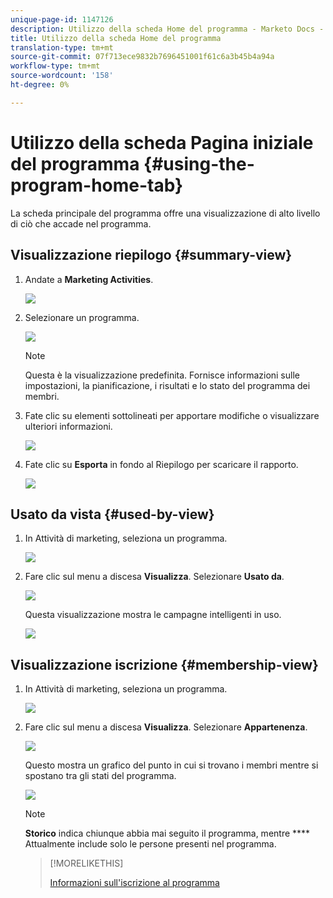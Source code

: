 ```yaml
---
unique-page-id: 1147126
description: Utilizzo della scheda Home del programma - Marketo Docs - Documentazione del prodotto
title: Utilizzo della scheda Home del programma
translation-type: tm+mt
source-git-commit: 07f713ece9832b7696451001f61c6a3b45b4a94a
workflow-type: tm+mt
source-wordcount: '158'
ht-degree: 0%

---
```



# Utilizzo della scheda Pagina iniziale del programma {#using-the-program-home-tab}

La scheda principale del programma offre una visualizzazione di alto livello di ciò che accade nel programma.

## Visualizzazione riepilogo {#summary-view}

1. Andate a **Marketing Activities**.

   ![](assets/login-marketing-activities-1.png)

1. Selezionare un programma.

   ![](assets/image2014-9-18-17-3a1-3a55.png)

   >[!NOTE]
   >
   >Questa è la visualizzazione predefinita. Fornisce informazioni sulle impostazioni, la pianificazione, i risultati e lo stato del programma dei membri.

1. Fate clic su elementi sottolineati per apportare modifiche o visualizzare ulteriori informazioni.

   ![](assets/image2014-9-18-17-3a2-3a53.png)

1. Fate clic su **Esporta** in fondo al Riepilogo per scaricare il rapporto.

   ![](assets/image2014-9-18-17-3a3-3a47.png)

## Usato da vista {#used-by-view}

1. In Attività di marketing, seleziona un programma.

   ![](assets/image2014-9-18-17-3a4-3a24.png)

1. Fare clic sul menu a discesa **Visualizza**. Selezionare **Usato da**.

   ![](assets/image2014-9-18-17-3a5-3a2.png)

   Questa visualizzazione mostra le campagne intelligenti in uso.

   ![](assets/image2014-9-18-17-3a6-3a4.png)

## Visualizzazione iscrizione {#membership-view}

1. In Attività di marketing, seleziona un programma.

   ![](assets/image2014-9-18-17-3a7-3a25.png)

1. Fare clic sul menu a discesa **Visualizza**. Selezionare **Appartenenza**.

   ![](assets/image2014-9-18-17-3a7-3a49.png)

   Questo mostra un grafico del punto in cui si trovano i membri mentre si spostano tra gli stati del programma.

   ![](assets/image2014-9-18-17-3a8-3a1.png)

   >[!NOTE]
   >
   >**Storico** indica chiunque abbia mai seguito il programma, mentre  **** Attualmente include solo le persone presenti nel programma.

   >[!MORELIKETHIS]
   >
   >[Informazioni sull&#39;iscrizione al programma](/help/marketo/product-docs/core-marketo-concepts/programs/creating-programs/understanding-program-membership.md)
